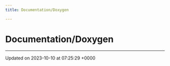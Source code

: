 ```yaml
---
title: Documentation/Doxygen

---
```


# Documentation/Doxygen








-------------------------------

Updated on 2023-10-10 at 07:25:29 +0000
